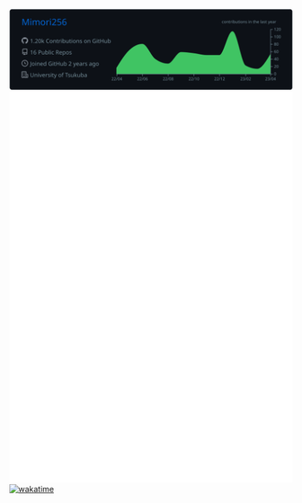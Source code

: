[![](https://raw.githubusercontent.com/Mimori256/Mimori256/master/profile-summary-card-output/github_dark/0-profile-details.svg)](https://github.com/vn7n24fzkq/github-profile-summary-cards)
[![](https://raw.githubusercontent.com/Mimori256/Mimori256/master/github-metrics.svg)](https://github.com/vn7n24fzkq/github-profile-summary-cards) 
[![wakatime](https://wakatime.com/badge/user/f5e28545-6c22-4bfd-9d9e-5dbf84fa4d4f.svg)](https://wakatime.com/@f5e28545-6c22-4bfd-9d9e-5dbf84fa4d4f)
